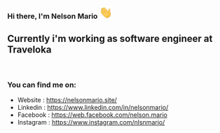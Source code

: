 ### Hi there, I'm Nelson Mario <img src="https://raw.githubusercontent.com/ABSphreak/ABSphreak/master/gifs/Hi.gif" width="30px"></h2>

## Currently i'm working as software engineer at Traveloka

<br>

### You can find me on:
- Website   : https://nelsonmario.site/ 
- Linkedin  : https://www.linkedin.com/in/nelsonmario/
- Facebook  : https://web.facebook.com/nelson.mario
- Instagram : https://www.instagram.com/nlsnmario/
